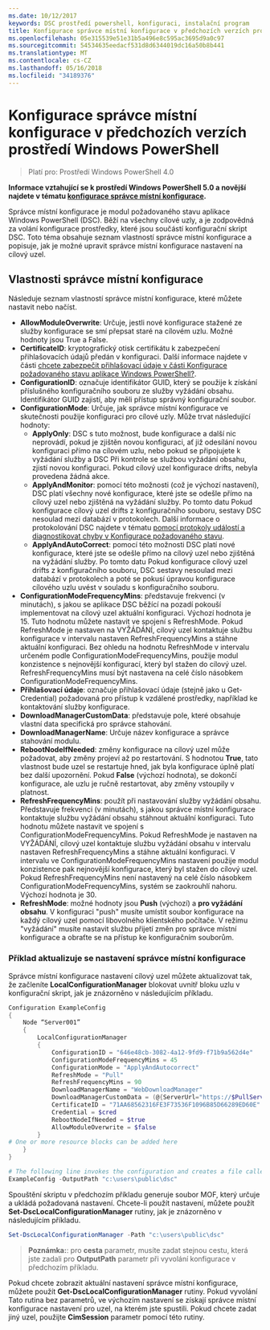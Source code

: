 ```yaml
---
ms.date: 10/12/2017
keywords: DSC prostředí powershell, konfiguraci, instalační program
title: Konfigurace správce místní konfigurace v předchozích verzích prostředí Windows PowerShell
ms.openlocfilehash: 05e315539e51e31b5a496e8c595ac3695d9a0c97
ms.sourcegitcommit: 54534635eedacf531d8d6344019dc16a50b8b441
ms.translationtype: MT
ms.contentlocale: cs-CZ
ms.lasthandoff: 05/16/2018
ms.locfileid: "34189376"
---
```

# <a name="configuring-the-local-configuration-manager-in-previous-versions-of-windows-powershell"></a>Konfigurace správce místní konfigurace v předchozích verzích prostředí Windows PowerShell

>Platí pro: Prostředí Windows PowerShell 4.0

**Informace vztahující se k prostředí Windows PowerShell 5.0 a novější najdete v tématu [konfigurace správce místní konfigurace](metaConfig.md).**

Správce místní konfigurace je modul požadovaného stavu aplikace Windows PowerShell (DSC).
Běží na všechny cílové uzly, a je zodpovědná za volání konfigurace prostředky, které jsou součástí konfigurační skript DSC.
Toto téma obsahuje seznam vlastností správce místní konfigurace a popisuje, jak je možné upravit správce místní konfigurace nastavení na cílový uzel.

## <a name="local-configuration-manager-properties"></a>Vlastnosti správce místní konfigurace

Následuje seznam vlastností správce místní konfigurace, které můžete nastavit nebo načíst.

- **AllowModuleOverwrite**: Určuje, jestli nové konfigurace stažené ze služby konfigurace se smí přepsat staré na cílovém uzlu. Možné hodnoty jsou True a False.
- **CertificateID**: kryptografický otisk certifikátu k zabezpečení přihlašovacích údajů předán v konfiguraci. Další informace najdete v části [chcete zabezpečit přihlašovací údaje v části Konfigurace požadovaného stavu aplikace Windows PowerShell?](http://blogs.msdn.com/b/powershell/archive/2014/01/31/want-to-secure-credentials-in-windows-powershell-desired-state-configuration.aspx).
- **ConfigurationID**: označuje identifikátor GUID, který se použije k získání příslušného konfiguračního souboru ze služby vyžádání obsahu. Identifikátor GUID zajistí, aby měli přístup správný konfigurační soubor.
- **ConfigurationMode**: Určuje, jak správce místní konfigurace ve skutečnosti použije konfiguraci pro cílové uzly. Může trvat následující hodnoty:
  - **ApplyOnly**: DSC s tuto možnost, bude konfigurace a další nic neprovádí, pokud je zjištěn novou konfiguraci, ať již odesílání novou konfiguraci přímo na cílovém uzlu, nebo pokud se připojujete k vyžádání služby a DSC Při kontrole se službou vyžádání obsahu, zjistí novou konfiguraci. Pokud cílový uzel konfigurace drifts, nebyla provedena žádná akce.
  - **ApplyAndMonitor**: pomocí této možnosti (což je výchozí nastavení), DSC platí všechny nové konfigurace, které jste se odešle přímo na cílový uzel nebo zjištěná na vyžádání služby. Po tomto datu Pokud konfigurace cílový uzel drifts z konfiguračního souboru, sestavy DSC nesoulad mezi databází v protokolech. Další informace o protokolování DSC najdete v tématu [pomocí protokoly událostí a diagnostikovat chyby v Konfigurace požadovaného stavu](http://blogs.msdn.com/b/powershell/archive/2014/01/03/using-event-logs-to-diagnose-errors-in-desired-state-configuration.aspx).
  - **ApplyAndAutoCorrect**: pomocí této možnosti DSC platí nové konfigurace, které jste se odešle přímo na cílový uzel nebo zjištěná na vyžádání služby. Po tomto datu Pokud konfigurace cílový uzel drifts z konfiguračního souboru, DSC sestavy nesoulad mezi databází v protokolech a poté se pokusí úpravou konfigurace cílového uzlu uvést v souladu s konfiguračního souboru.
- **ConfigurationModeFrequencyMins**: představuje frekvenci (v minutách), s jakou se aplikace DSC běžící na pozadí pokouší implementovat na cílový uzel aktuální konfiguraci. Výchozí hodnota je 15. Tuto hodnotu můžete nastavit ve spojení s RefreshMode. Pokud RefreshMode je nastaven na VYŽÁDÁNÍ, cílový uzel kontaktuje službu konfigurace v intervalu nastaven RefreshFrequencyMins a stáhne aktuální konfiguraci. Bez ohledu na hodnotu RefreshMode v intervalu určeném podle ConfigurationModeFrequencyMins, použije modul konzistence s nejnovější konfigurací, který byl stažen do cílový uzel. RefreshFrequencyMins musí být nastavena na celé číslo násobkem ConfigurationModeFrequencyMins.
- **Přihlašovací údaje**: označuje přihlašovací údaje (stejně jako u Get-Credential) požadovaná pro přístup k vzdálené prostředky, například ke kontaktování služby konfigurace.
- **DownloadManagerCustomData**: představuje pole, které obsahuje vlastní data specifická pro správce stahování.
- **DownloadManagerName**: Určuje název konfigurace a správce stahování modulu.
- **RebootNodeIfNeeded**: změny konfigurace na cílový uzel může požadovat, aby změny projeví až po restartování. S hodnotou **True**, tato vlastnost bude uzel se restartuje hned, jak byla konfigurace úplně platí bez další upozornění. Pokud **False** (výchozí hodnota), se dokončí konfigurace, ale uzlu je ručně restartovat, aby změny vstoupily v platnost.
- **RefreshFrequencyMins**: použít při nastavování služby vyžádání obsahu. Představuje frekvenci (v minutách), s jakou správce místní konfigurace kontaktuje službu vyžádání obsahu stáhnout aktuální konfiguraci. Tuto hodnotu můžete nastavit ve spojení s ConfigurationModeFrequencyMins. Pokud RefreshMode je nastaven na VYŽÁDÁNÍ, cílový uzel kontaktuje službu vyžádání obsahu v intervalu nastaven RefreshFrequencyMins a stáhne aktuální konfiguraci. V intervalu ve ConfigurationModeFrequencyMins nastavení použije modul konzistence pak nejnovější konfigurace, který byl stažen do cílový uzel. Pokud RefreshFrequencyMins není nastavený na celé číslo násobkem ConfigurationModeFrequencyMins, systém se zaokrouhlí nahoru. Výchozí hodnota je 30.
- **RefreshMode**: možné hodnoty jsou **Push** (výchozí) a **pro vyžádání obsahu**. V konfiguraci "push" musíte umístit soubor konfigurace na každý cílový uzel pomocí libovolného klientského počítače. V režimu "vyžádání" musíte nastavit službu přijetí změn pro správce místní konfigurace a obraťte se na přístup ke konfiguračním souborům.

### <a name="example-of-updating-local-configuration-manager-settings"></a>Příklad aktualizuje se nastavení správce místní konfigurace

Správce místní konfigurace nastavení cílový uzel můžete aktualizovat tak, že začleníte **LocalConfigurationManager** blokovat uvnitř bloku uzlu v konfigurační skript, jak je znázorněno v následujícím příkladu.

```powershell
Configuration ExampleConfig
{
    Node “Server001”
    {
        LocalConfigurationManager
        {
            ConfigurationID = "646e48cb-3082-4a12-9fd9-f71b9a562d4e"
            ConfigurationModeFrequencyMins = 45
            ConfigurationMode = "ApplyAndAutocorrect"
            RefreshMode = "Pull"
            RefreshFrequencyMins = 90
            DownloadManagerName = "WebDownloadManager"
            DownloadManagerCustomData = (@{ServerUrl="https://$PullService/psdscpullserver.svc"})
            CertificateID = "71AA68562316FE3F73536F1096B85D66289ED60E"
            Credential = $cred
            RebootNodeIfNeeded = $true
            AllowModuleOverwrite = $false
        }
# One or more resource blocks can be added here
    }
}

# The following line invokes the configuration and creates a file called Server001.meta.mof at the specified path
ExampleConfig -OutputPath "c:\users\public\dsc"
```

Spouštění skriptu v předchozím příkladu generuje soubor MOF, který určuje a ukládá požadovaná nastavení.
Chcete-li použít nastavení, můžete použít **Set-DscLocalConfigurationManager** rutiny, jak je znázorněno v následujícím příkladu.

```powershell
Set-DscLocalConfigurationManager -Path "c:\users\public\dsc"
```

> **Poznámka:**: pro **cesta** parametr, musíte zadat stejnou cestu, která jste zadali pro **OutputPath** parametr při vyvolání konfigurace v předchozím příkladu.

Pokud chcete zobrazit aktuální nastavení správce místní konfigurace, můžete použít **Get-DscLocalConfigurationManager** rutiny.
Pokud vyvolání Tato rutina bez parametrů, ve výchozím nastavení se získají správce místní konfigurace nastavení pro uzel, na kterém jste spustili.
Pokud chcete zadat jiný uzel, použijte **CimSession** parametr pomocí této rutiny.